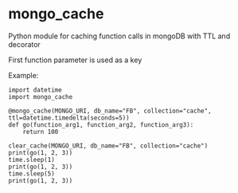 # mongo_cache
Python module for caching function calls in mongoDB with TTL and  decorator

First function parameter is used as a key

Example:

	import datetime
	import mongo_cache
	
	@mongo_cache(MONGO_URI, db_name="FB", collection="cache", ttl=datetime.timedelta(seconds=5))
	def go(function_arg1, function_arg2, function_arg3):
		return 100

	clear_cache(MONGO_URI, db_name="FB", collection="cache")
	print(go(1, 2, 3))
	time.sleep(1)
	print(go(1, 2, 3))
	time.sleep(5)
	print(go(1, 2, 3))
